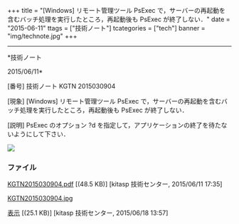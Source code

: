﻿+++
title = "[Windows] リモート管理ツール PsExec で，サーバーの再起動を含むバッチ処理を実行したところ，再起動後も PsExec が終了しない．"
date = "2015-06-11"
ttags = ["技術ノート"]
tcategories = ["tech"]
banner = "img/technote.jpg"
+++

-----------------------------------------------------------------------------------------------------------------------------

*技術ノート

2015/06/11*


[番号]
技術ノート KGTN 2015030904

[現象]
[Windows] リモート管理ツール PsExec
で，サーバーの再起動を含むバッチ処理を実行したところ，再起動後も PsExec
が終了しない．

[説明]
PsExec のオプション ?d
を指定して，アプリケーションの終了を待たないようにして下さい．

![](http://techreport.kitasp.net/attachments/download/1986/KGTN2015030904.jpg)


### ファイル

 
 


[KGTN2015030904.pdf](http://techreport.kitasp.net/attachments/download/1874/KGTN2015030904.pdf)
 [(48.5 KB)] [kitasp 技術センター, 2015/06/11
17:35]

[KGTN2015030904.jpg](http://techreport.kitasp.net/attachments/download/1986/KGTN2015030904.jpg)

[表示](http://techreport.kitasp.net/attachments/1986/KGTN2015030904.jpg "表示")
 [(25.1 KB)] [kitasp 技術センター, 2015/06/18
13:57]


 


 

